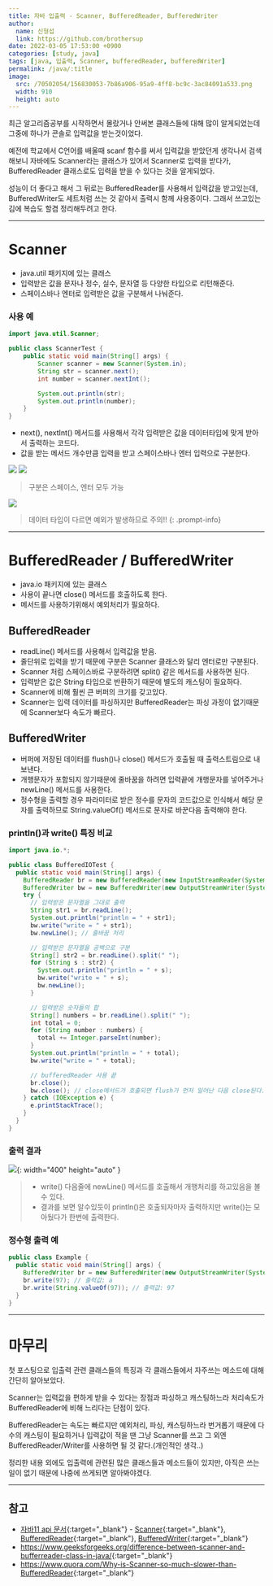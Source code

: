 ```yaml
---
title: 자바 입출력 - Scanner, BufferedReader, BufferedWriter
author:
  name: 신형섭
  link: https://github.com/brothersup
date: 2022-03-05 17:53:00 +0900
categories: [study, java]
tags: [java, 입출력, Scanner, bufferedReader, bufferedWriter]
permalink: /java/:title
image:
  src: /70502054/156830053-7b86a906-95a9-4ff8-bc9c-3ac84091a533.png
  width: 910
  height: auto
---
```


최근 알고리즘공부를 시작하면서 몰랐거나 안써본 클래스들에 대해 많이 알게되었는데 그중에 하나가 콘솔로 입력값을 받는것이었다.

예전에 학교에서 C언어를 배울때 scanf 함수를 써서 입력값을 받았던게 생각나서 검색해보니 자바에도 Scanner라는 클래스가 있어서 Scanner로 입력을 받다가, BufferedReader 클래스로도 입력을 받을 수 있다는 것을 알게되었다.

성능이 더 좋다고 해서 그 뒤로는 BufferedReader를 사용해서 입력값을 받고있는데, BufferedWriter도 세트처럼 쓰는 것 같아서 출력시 함께 사용중이다. 그래서 쓰고있는 김에 복습도 할겸 정리해두려고 한다.

<hr>

# Scanner
- java.util 패키지에 있는 클래스
- 입력받은 값을 문자나 정수, 실수, 문자열 등 다양한 타입으로 리턴해준다.
- 스페이스바나 엔터로 입력받은 값을 구분해서 나눠준다.

### 사용 예
```java
import java.util.Scanner;

public class ScannerTest {
    public static void main(String[] args) {
        Scanner scanner = new Scanner(System.in);
        String str = scanner.next();
        int number = scanner.nextInt();

        System.out.println(str);
        System.out.println(number);
    }
}
```
- next(), nextInt() 메서드를 사용해서 각각 입력받은 값을 데이터타입에 맞게 받아서 출력하는 코드다.
- 값을 받는 메서드 개수만큼 입력을 받고 스페이스바나 엔터 입력으로 구분한다.

![](/70502054/156818791-3ac8a226-c299-4114-9b6a-eecf2a181459.png)
![](/70502054/156819133-ab1f4504-1950-4bbb-b4ff-dc2e1032b514.png)
>구분은 스페이스, 엔터 모두 가능


![](/70502054/156819619-6698f1c4-4309-45f2-b477-b151c4991213.png)
> 데이터 타입이 다르면 예외가 발생하므로 주의!!
{: .prompt-info}

<hr>

# BufferedReader / BufferedWriter
- java.io 패키지에 있는 클래스
- 사용이 끝나면 close() 메서드를 호출하도록 한다.
- 메서드를 사용하기위해서 예외처리가 필요하다.

## BufferedReader
- readLine() 메서드를 사용해서 입력값을 받음.
- 줄단위로 입력을 받기 때문에 구분은 Scanner 클래스와 달리 엔터로만 구분된다.
- Scanner 처럼 스페이스바로 구분하려면 split() 같은 메서드를 사용하면 된다.
- 입력받은 값은 String 타입으로 반환하기 때문에 별도의 캐스팅이 필요하다.
- Scanner에 비해 훨씬 큰 버퍼의 크기를 갖고있다.
- Scanner는 입력 데이터를 파싱하지만 BufferedReader는 파싱 과정이 없기때문에 Scanner보다 속도가 빠르다.

## BufferedWriter
- 버퍼에 저장된 데이터를 flush()나 close() 메서드가 호출될 때 출력스트림으로 내보낸다.
- 개행문자가 포함되지 않기때문에 줄바꿈을 하려면 입력끝에 개행문자를 넣어주거나 newLine() 메서드를 사용한다.
- 정수형을 출력할 경우 파라미터로 받은 정수를 문자의 코드값으로 인식해서 해당 문자를 출력하므로 String.valueOf() 메서드로 문자로 바꾼다음 출력해야 한다.

### println()과 write() 특징 비교
```java
import java.io.*;

public class BufferedIOTest {
  public static void main(String[] args) {
    BufferedReader br = new BufferedReader(new InputStreamReader(System.in));
    BufferedWriter bw = new BufferedWriter(new OutputStreamWriter(System.out));
    try {
      // 입력받은 문자열을 그대로 출력
      String str1 = br.readLine();
      System.out.println("println = " + str1);
      bw.write("write = " + str1);
      bw.newLine(); // 줄바꿈 처리

      // 입력받은 문자열을 공백으로 구분
      String[] str2 = br.readLine().split(" ");
      for (String s : str2) {
        System.out.println("println = " + s);
        bw.write("write = " + s);
        bw.newLine();
      }

      // 입력받은 숫자들의 합
      String[] numbers = br.readLine().split(" ");
      int total = 0;
      for (String number : numbers) {
        total += Integer.parseInt(number);
      }
      System.out.println("println = " + total);
      bw.write("write = " + total);

      // bufferedReader 사용 끝
      br.close();
      bw.close(); // close메서드가 호출되면 flush가 먼저 일어난 다음 close된다.
    } catch (IOException e) {
      e.printStackTrace();
    }
  }
}
```
### 출력 결과
![](/70502054/156873046-e145d642-e274-4036-b7e8-1c294071c0d9.png){: width="400" height="auto" }
> - write() 다음줄에 newLine() 메서드를 호출해서 개행처리를 하고있음을 볼 수 있다.
> - 결과를 보면 알수있듯이 println()은 호출되자마자 출력하지만 write()는 모아뒀다가 한번에 출력한다.

### 정수형 출력 예
```java
public class Example {
  public static void main(String[] args) {
    BufferedWriter br = new BufferedWriter(new OutputStreamWriter(System.out));
    br.write(97); // 출력값: a
    br.write(String.valueOf(97)); // 출력값: 97
  }
}
```

<hr>

# 마무리

첫 포스팅으로 입출력 관련 클래스들의 특징과 각 클래스들에서 자주쓰는 메소드에 대해 간단히 알아보았다.

Scanner는 입력값을 편하게 받을 수 있다는 장점과 파싱하고 캐스팅하느라 처리속도가 BufferedReader에 비해 느리다는 단점이 있다.

BufferedReader는 속도는 빠르지만 예외처리, 파싱, 캐스팅하느라 번거롭기 때문에 다수의 캐스팅이 필요하거나 입력값이 적을 땐 그냥 Scanner를 쓰고 그 외엔 BufferedReader/Writer를 사용하면 될 것 같다.(개인적인 생각..)

정리한 내용 외에도 입출력에 관련된 많은 클래스들과 메소드들이 있지만, 아직은 쓰는일이 없기 때문에 나중에 쓰게되면 알아봐야겠다.

<hr>

## 참고
- [자바11 api 문서](https://docs.oracle.com/en/java/javase/11/docs/api/index.html){:target="_blank"} - [Scanner](https://docs.oracle.com/en/java/javase/11/docs/api/java.base/java/util/Scanner.html){:target="_blank"}, [BufferedReader](https://docs.oracle.com/en/java/javase/11/docs/api/java.base/java/io/BufferedReader.html){:target="_blank"}, [BufferedWriter](https://docs.oracle.com/en/java/javase/11/docs/api/java.base/java/io/BufferedWriter.html){:target="_blank"}
- <https://www.geeksforgeeks.org/difference-between-scanner-and-bufferreader-class-in-java/>{:target="_blank"}
- <https://www.quora.com/Why-is-Scanner-so-much-slower-than-BufferedReader>{:target="_blank"}
